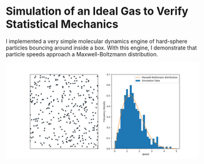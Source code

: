 # Simulation of an Ideal Gas to Verify Statistical Mechanics

I implemented a very simple molecular dynamics engine of hard-sphere particles
bouncing around inside a box. With this engine, I demonstrate that particle speeds approach a
Maxwell-Boltzmann distribution.

![N|Solid](/image.png)
